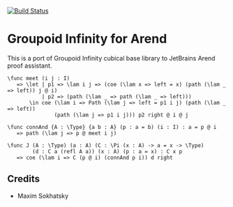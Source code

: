 [![Build Status](https://travis-ci.org/groupoid/arend.svg?branch=master)](https://travis-ci.org/groupoid/arend)

Groupoid Infinity for Arend
===========================

This is a port of Groupoid Infinity cubical base library to JetBrains Arend proof assistant.

```
\func meet (i j : I)
   => \let | p1 => \lam i j => (coe (\lam x => left = x) (path (\lam _ => left)) j @ i)
           | p2 => (path (\lam _ => path (\lam _ => left)))
       \in coe (\lam i => Path (\lam j => left = p1 i j) (path (\lam _ => left))
               (path (\lam j => p1 i j))) p2 right @ i @ j

\func connAnd {A : \Type} {a b : A} (p : a = b) (i : I) : a = p @ i
   => path (\lam j => p @ meet i j)

\func J (A : \Type) (a : A) (C : \Pi (x : A) -> a = x -> \Type)
        (d : C a (refl A a)) (x : A) (p : a = x) : C x p
   => coe (\lam i => C (p @ i) (connAnd p i)) d right
```

Credits
-------

* Maxim Sokhatsky

